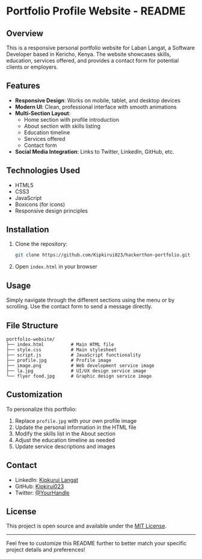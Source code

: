 # Portfolio Profile Website - README

## Overview
This is a responsive personal portfolio website for Laban Langat, a Software Developer based in Kericho, Kenya. The website showcases skills, education, services offered, and provides a contact form for potential clients or employers.

## Features
- **Responsive Design**: Works on mobile, tablet, and desktop devices
- **Modern UI**: Clean, professional interface with smooth animations
- **Multi-Section Layout**:
  - Home section with profile introduction
  - About section with skills listing
  - Education timeline
  - Services offered
  - Contact form
- **Social Media Integration**: Links to Twitter, LinkedIn, GitHub, etc.

## Technologies Used
- HTML5
- CSS3
- JavaScript
- Boxicons (for icons)
- Responsive design principles

## Installation
1. Clone the repository:
   ```bash
   git clone https://github.com/Kipkirui023/hackerthon-portfolio.git
   ```
2. Open `index.html` in your browser

## Usage
Simply navigate through the different sections using the menu or by scrolling. Use the contact form to send a message directly.

## File Structure
```
portfolio-website/
├── index.html          # Main HTML file
├── style.css           # Main stylesheet
├── script.js           # JavaScript functionality
├── profile.jpg         # Profile image
├── image.png           # Web development service image
├── la.jpg              # UI/UX design service image
└── flyer food.jpg      # Graphic design service image
```

## Customization
To personalize this portfolio:
1. Replace `profile.jpg` with your own profile image
2. Update the personal information in the HTML file
3. Modify the skills list in the About section
4. Adjust the education timeline as needed
5. Update service descriptions and images

## Contact
- LinkedIn: [Kipkurui Langat](https://www.linkedin.com/in/kipkurui-langat-53b1a6200/)
- GitHub: [Kipkirui023](https://github.com/Kipkirui023)
- Twitter: [@YourHandle](https://x.com/i/flow/single_sign_on)

## License
This project is open source and available under the [MIT License](LICENSE).

---

Feel free to customize this README further to better match your specific project details and preferences!
